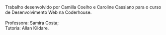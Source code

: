 Trabalho desenvolvido por Camilla Coelho e Caroline Cassiano para o curso de Desenvolvimento Web na Coderhouse.<br><br>
Professora: Samira Costa;<br>
Tutoria: Allan Kildare.
